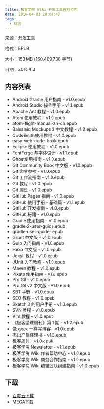 ```yaml
---
title: 极客学院 Wiki 开发工具教程打包
date: 2016-04-03 20:08:47
tags:
  - 综合
---
```


来源：[开发工具](http://wiki.jikexueyuan.com/list/tool/)

格式：EPUB

大小：153 MB (160,469,738 字节)

日期：2016.4.3

<!--more-->

## 内容列表 ##

+ Android Gradle 用户指南 - v1.0.epub
+ Android Studio 操作手册 - v1.1.epub
+ Apache Ant 教程 - v1.0.epub
+ Atom 使用教程 - v1.0.epub
+ atom-flight-manual-zh-cn.epub
+ Balsamiq Mockups 3 中文教程 - v1.2.epub
+ CodeSmith使用教程 - v1.0.epub
+ easy-web-code-book.epub
+ Eclipse 使用教程 - v1.0.epub
+ FontForge 与字体设计 - v1.1.epub
+ Ghost使用指南 - v1.0.epub
+ Git Community Book 中文版 - v1.0.epub
+ Git 命令参考 - v1.0.epub
+ Git 工作流指南 - v1.0.epub
+ Git 教程 - v1.0.epub
+ Git 魔法 - v1.0.epub
+ GitHub Pages 指南 - v1.0.epub
+ GitHub 使用手册 - 基础篇 - v1.1.epub
+ GitHub 开发指南 - v1.0.epub
+ GitHub 秘籍 - v1.0.epub
+ Gradle 使用指南 - v1.0.epub
+ gradle-2-user-guide.epub
+ gradle-user-guide-.epub
+ Grunt 中文版 - v1.0.epub
+ Gulp 入门指南 - v1.0.epub
+ Hexo 中文版 - v1.0.epub
+ Jekyll 教程 - v1.0.epub
+ JUnit 入门教程 - v1.0.epub
+ Maven 教程 - v1.0.epub
+ Pixate 使用指南 - v1.0.epub
+ Pro Git - v1.0.epub
+ Pro Git v2 中文版 - v1.0.epub
+ SBT 手册 - v1.0.epub
+ SEO 教程 - v1.0.epub
+ Sketch 3 的用户手册 - v1.0.epub
+ SVN 教程 - v1.0.epub
+ Vim 教程 - v1.0.epub
+ 《极客星球周刊》第 1 期 - v1.2.epub
+ 像 geek 一样写博客 - v1.0.epub
+ 杰出产品经理书 - v1.3.epub
+ 极客周刊 - v1.0.epub
+ 极客学院 Newsletter - v1.1.epub
+ 极客学院 Wiki 作者帮助中心 - v1.0.epub
+ 极客学院 Wiki 商务合作指南 - v1.0.epub
+ 极客学院 Wiki 编辑团队组建指南 - v1.0.epub

## 下载 ##

+ [百度云下载](http://pan.baidu.com/s/1slwyRu9)
+ [MEGA下载](https://mega.nz/#!mAcUmSCS!jzjs0uKsF5PgBJ84psfa5tOKWAUz-d3SkgQ-8Nh8iAY)
